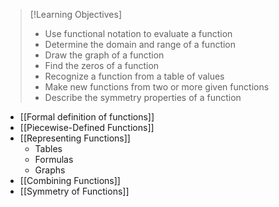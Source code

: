 >[!Learning Objectives]
>- Use functional notation to evaluate a function
>- Determine the domain and range of a function
>- Draw the graph of a function
>- Find the zeros of a function
>- Recognize a function from a table of values
>- Make new functions from two or more given functions
>- Describe the symmetry properties of a function

* [[Formal definition of functions]]
* [[Piecewise-Defined Functions]]
* [[Representing Functions]]
	* Tables
	* Formulas
	* Graphs
* [[Combining Functions]]
* [[Symmetry of Functions]]
